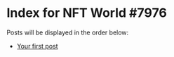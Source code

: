 # Index for NFT World #7976
Posts will be displayed in the order below:

- [Your first post](./001-first.md)

